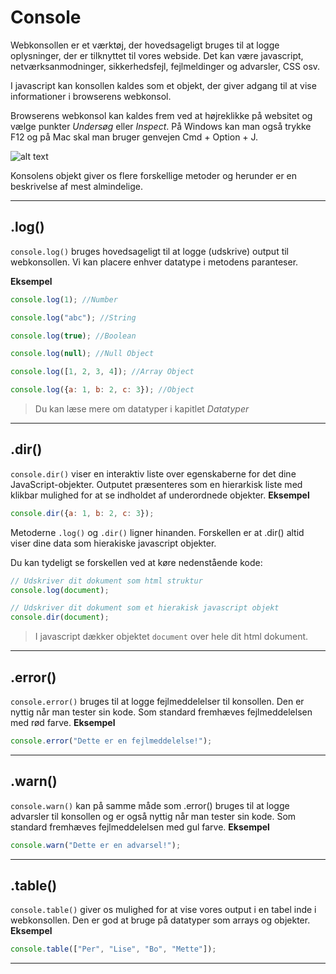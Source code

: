 # Console
Webkonsollen er et værktøj, der hovedsageligt bruges til at logge oplysninger, der er tilknyttet til vores webside. Det kan være javascript, netværksanmodninger, sikkerhedsfejl, fejlmeldinger og advarsler, CSS osv. 

I javascript kan konsollen kaldes som et objekt, der giver adgang til at vise informationer i browserens webkonsol. 

Browserens webkonsol kan kaldes frem ved at højreklikke på websitet og vælge punkter *Undersøg* eller *Inspect*. På Windows kan man også trykke F12 og på Mac skal man bruger genvejen Cmd + Option + J.

![alt text](https://github.com/Webudvikler-TechCollege/JS-Intro-2020/blob/master/Guides/images/console.png "Browserens webkonsol")

Konsolens objekt giver os flere forskellige metoder og herunder er en beskrivelse af mest almindelige.
___
## .log()

`console.log()` bruges hovedsageligt til at logge (udskrive) output til webkonsollen. Vi kan placere enhver datatype i metodens paranteser.

**Eksempel**
```js
console.log(1); //Number

console.log("abc"); //String

console.log(true); //Boolean

console.log(null); //Null Object

console.log([1, 2, 3, 4]); //Array Object

console.log({a: 1, b: 2, c: 3}); //Object
```
> Du kan læse mere om datatyper i kapitlet *Datatyper*
___
## .dir()

`console.dir()` viser en interaktiv liste over egenskaberne for det dine JavaScript-objekter. Outputet præsenteres som en hierarkisk liste med klikbar mulighed for at se indholdet af underordnede objekter.
**Eksempel**
```js
console.dir({a: 1, b: 2, c: 3});
```
Metoderne `.log()` og `.dir()` ligner hinanden. Forskellen er at .dir() altid viser dine data som hierakiske javascript objekter. 

Du kan tydeligt se forskellen ved at køre nedenstående kode:
```js
// Udskriver dit dokument som html struktur
console.log(document);

// Udskriver dit dokument som et hierakisk javascript objekt
console.dir(document);
```
> I javascript dækker objektet `document` over hele dit html dokument.
___
## .error()

`console.error()` bruges til at logge fejlmeddelelser til konsollen. Den er nyttig når man tester sin kode. Som standard fremhæves fejlmeddelelsen med rød farve.
**Eksempel**
```js
console.error("Dette er en fejlmeddelelse!"); 
```
___
## .warn()

`console.warn()` kan på samme måde som .error() bruges til at logge advarsler til konsollen og er også nyttig når man tester sin kode. Som standard fremhæves fejlmeddelelsen med gul farve.
**Eksempel**
```js
console.warn("Dette er en advarsel!"); 
```
___
## .table()

`console.table()` giver os mulighed for at vise vores output i en tabel inde i webkonsollen. Den er god at bruge på datatyper som arrays og objekter.
**Eksempel**
```js
console.table(["Per", "Lise", "Bo", "Mette"]); 
```
___